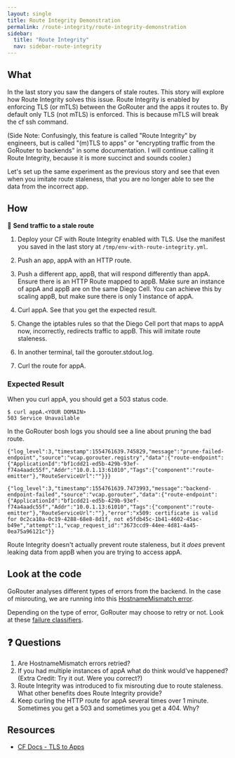 ```yaml
---
layout: single
title: Route Integrity Demonstration
permalink: /route-integrity/route-integrity-demonstration
sidebar:
  title: "Route Integrity"
  nav: sidebar-route-integrity
---
```

## What

In the last story you saw the dangers of stale routes. This story will explore
how Route Integrity solves this issue. Route Integrity is enabled by enforcing
TLS (or mTLS) between the GoRouter and the apps it routes to.  By default only
TLS (not mTLS) is enforced. This is because mTLS will break the cf ssh command.

(Side Note: Confusingly, this feature is called "Route Integrity" by engineers,
but is called "(m)TLS to apps" or "encrypting traffic from the GoRouter to
backends" in some documentation. I will continue calling it Route Integrity,
because it is more succinct and sounds cooler.)

Let's set up the same experiment as the previous story and see that even when
you imitate route staleness, that you are no longer able to see the data from
the incorrect app.

## How
🤔 **Send traffic to a stale route**

1. Deploy your CF with Route Integrity enabled with TLS. Use the manifest you
   saved in the last story at `/tmp/env-with-route-integrity.yml`.

1. Push an app, appA with an HTTP route.

1. Push a different app, appB, that will respond differently than appA. Ensure
   there is an HTTP Route mapped to appB. Make sure an instance of appA and
   appB are on the same Diego Cell. You can achieve this by scaling appB, but
   make sure there is only 1 instance of appA.

1. Curl appA. See that you get the expected result.

1. Change the iptables rules so that the Diego Cell port that maps to appA now,
   incorrectly, redirects traffic to appB. This will imitate route staleness.

1. In another terminal, tail the gorouter.stdout.log.

1. Curl the route for appA.

### Expected Result
When you curl appA, you should get a 503 status code.
```
$ curl appA.<YOUR DOMAIN>
503 Service Unavailable
```

In the GoRouter bosh logs you should see a line about pruning the bad route.

```
{"log_level":3,"timestamp":1554761639.745829,"message":"prune-failed-endpoint","source":"vcap.gorouter.registry","data":{"route-endpoint":{"ApplicationId":"bf1cdd21-ed5b-429b-93ef-f74a4aadc55f","Addr":"10.0.1.13:61010","Tags":{"component":"route-emitter"},"RouteServiceUrl":""}}}

{"log_level":3,"timestamp":1554761639.7473993,"message":"backend-endpoint-failed","source":"vcap.gorouter","data":{"route-endpoint":{"ApplicationId":"bf1cdd21-ed5b-429b-93ef-f74a4aadc55f","Addr":"10.0.1.13:61010","Tags":{"component":"route-emitter"},"RouteServiceUrl":""},"error":"x509: certificate is valid for 0c2ca10a-0c19-4288-68e8-8d1f, not e5fdb45c-1b41-4602-45ac-b49e","attempt":1,"vcap_request_id":"3673ccd9-44ee-4d81-4a45-0ea75a96121c"}}
```

Route Integrity doesn't actually prevent route staleness, but it *does* prevent
leaking data from appB when you are trying to access appA.

## Look at the code
GoRouter analyses different types of errors from the backend. In the case of misrouting, we are running into this [HostnameMismatch error](https://github.com/cloudfoundry/gorouter/blob/68fb24bfe35a379fee6591651b96660dc9712a80/proxy/fails/basic_classifiers.go#L62-L69).

Depending on the type of error, GoRouter may choose to retry or not. Look at these [failure classifiers](https://github.com/cloudfoundry/gorouter/blob/68fb24bfe35a379fee6591651b96660dc9712a80/proxy/fails/classifier_group.go#L13-L22).

## ❓ Questions
1. Are HostnameMismatch errors retried?
1. If you had multiple instances of appA what do think would've happened? (Extra Credit: Try it out. Were you correct?)
1. Route Integrity was introduced to fix misrouting due to route staleness. What other benefits does Route Integrity provide?
1. Keep curling the HTTP route for appA several times over 1 minute. Sometimes you get a 503 and sometimes you get a 404. Why?

## Resources
* [CF Docs - TLS to Apps](https://docs.cloudfoundry.org/concepts/http-routing.html#tls-to-back-end)
